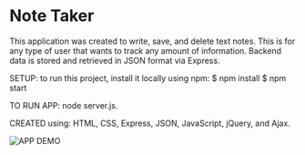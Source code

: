 # Note Taker

This application was created to write, save, and delete text notes. This is for any type of user that wants to track any amount of information. Backend data is stored and retrieved in JSON format via Express.

SETUP: to run this project, install it locally using npm:
$ npm install
$ npm start

TO RUN APP: node server.js.

CREATED using: HTML, CSS, Express, JSON, JavaScript, jQuery, and Ajax.

![APP DEMO](./assetsnotetaker.gif)

